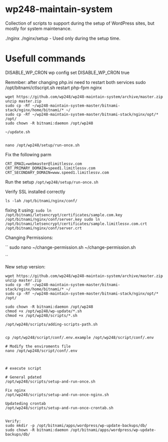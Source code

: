 # wp248-maintain-system
Collection of scripts to support during the setup of WordPress sites, but mostly for system maintenance.

./nginx
./nginx/setup - Used only during the setup time.

# Usefull commands

DISABLE_WP_CRON
wp config set DISABLE_WP_CRON true

Remmber:
after changing php.ini need to restart both services
sudo /opt/bitnami/ctlscript.sh restart php-fpm nginx

```
wget https://github.com/wp248/wp248-maintain-system/archive/master.zip
unzip master.zip
sudo cp -Rf ~/wp248-maintain-system-master/bitnami-stack/nginx/home/bitnami/* ~/
sudo cp -Rf ~/wp248-maintain-system-master/bitnami-stack/nginx/opt/* /opt/
sudo chown -R bitnami:daemon /opt/wp248

~/update.sh


nano /opt/wp248/setup/run-once.sh
```
Fix the following parm

```
CRT_EMAIL=webmaster@limitlessv.com
CRT_PRIMARY_DOMAIN=speed1.limitlessv.com
CRT_SECONDARY_DOMAIN=www.speed1.limitlessv.com
```

Run the setup
``
/opt/wp248/setup/run-once.sh
``

Verify SSL installed correctly

``
ls -lah /opt/bitnami/nginx/conf/
``

fixing it using:
``
sudo ln /opt/bitnami/letsencrypt/certificates/sample.com.key /opt/bitnami/nginx/conf/server.key
sudo ln /opt/bitnami/letsencrypt/certificates/sample.limitlessv.com.crt /opt/bitnami/nginx/conf/server.crt
``

Changing Permissions:

``
sudo nano ~/change-permission.sh
~/change-permission.sh

``

New setup version:
```
wget https://github.com/wp248/wp248-maintain-system/archive/master.zip
unzip master.zip
sudo cp -Rf ~/wp248-maintain-system-master/bitnami-stack/nginx/home/bitnami/* ~/
sudo cp -Rf ~/wp248-maintain-system-master/bitnami-stack/nginx/opt/* /opt/

sudo chown -R bitnami:daemon /opt/wp248
chmod +x /opt/wp248/wp-update/*.sh
chmod +x /opt/wp248/scripts/*.sh

/opt/wp248/scripts/adding-scripts-path.sh


cp /opt/wp248/script/conf/.env.example /opt/wp248/script/conf/.env

# Modify the enviroments file
nano /opt/wp248/script/conf/.env



# execute script

# General pdated
/opt/wp248/scripts/setup-and-run-once.sh

Fix nginx
/opt/wp248/scripts/setup-and-run-once-nginx.sh

Updateding crontab
/opt/wp248/scripts/setup-and-run-once-crontab.sh


Verify:
sudo mkdir -p /opt/bitnami/apps/wordpress/wp-update-backups/db/
sudo chown -R bitnami:daemon /opt/bitnami/apps/wordpress/wp-update-backups/db/

```

